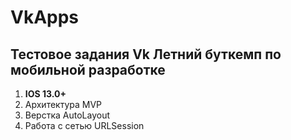 # VkApps
## Тестовое задания Vk Летний буткемп по мобильной разработке
1. **IOS 13.0+**
2. Архитектура MVP
3. Верстка AutoLayout
4. Работа с сетью URLSession
